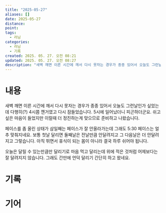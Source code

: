 ```yaml
---
title: "2025-05-27"
aliases: []
date: 2025-05-27
distance:
point:
tags:
  - 러닝
categories:
  - 러닝
  - 기록
created: 2025. 05. 27. 오전 08:21
updated: 2025. 05. 27. 오전 08:27
description: "새벽 깨면 이른 시간에 깨서 다시 못자는 경우가 종종 있어서 오늘도 그런날인가 싶었는데 다행히(?) 4시쯤 깬거였고 다시 잠들었습니다. 5시에 일어났더니 피곤하더군요. 쉬고 싶은 마음이 들었지만 이럴때 더 정진하는게 맞으므로 준비하고 나왔습니다. 페이스를 좀 올린 상태가 삼일째는 페이스"
---
```


# 내용

새벽 깨면 이른 시간에 깨서 다시 못자는 경우가 종종 있어서 오늘도 그런날인가 싶었는데 다행히(?) 4시쯤 깬거였고 다시 잠들었습니다. 5시에 일어났더니 피곤하더군요. 쉬고 싶은 마음이 들었지만 이럴때 더 정진하는게 맞으므로 준비하고 나왔습니다.

페이스를 좀 올린 상태가 삼일째는 페이스가 잘 안올라가는데 그래도 5:30 페이스는 얼추 맞춰지네요. 보통 첫날 달리면 둘째날은 전날만큼 안달려지고 그 다음날은 더 안달려지고 그렇습니다. 아직 뛰면서 휴식이 되는 몸이 아니라 결국 하루 쉬어야 됩니다.

오늘은 달릴 수 있는만큼만 달리기로 마음 먹고 달리는데 위에 적은 것처럼 어제보다는 잘 달려지지 않습니다. 그래도 간만에 언덕 달리기 간단히 하고 왔네요.

# 기록

# 기어
